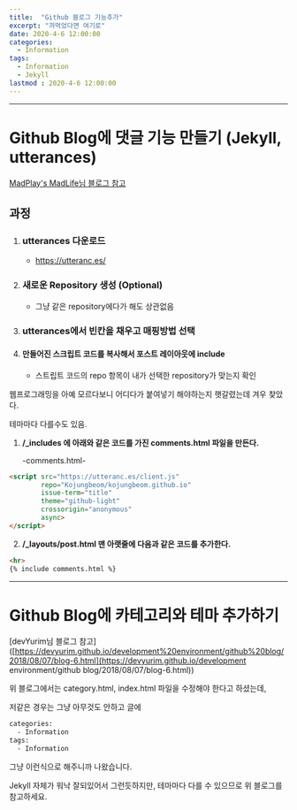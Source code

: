 ```yaml
---
title:  "Github 블로그 기능추가"
excerpt: "까먹었다면 여기로"
date: 2020-4-6 12:00:00
categories:
  - Information
tags:
  - Information
  - Jekyll
lastmod : 2020-4-6 12:00:00
---
```




---

# Github Blog에 댓글 기능 만들기 (Jekyll, utterances)

[MadPlay's MadLife님 블로그 참고](https://madplay.github.io/post/jekyll-blog-comments-with-utterances)

## 과정

1. ### utterances 다운로드

   - https://utteranc.es/

2. ### 새로운 Repository 생성 (Optional)

   - 그냥 같은 repository에다가 해도 상관없음

3. ### utterances에서 빈칸을 채우고 매핑방법 선택

   

4. #### 만들어진 스크립트 코드를 복사해서 포스트 레이아웃에 include

   - 스트립트 코드의 repo 항목이 내가 선택한 repository가 맞는지 확인



웹프로그래밍을 아예 모르다보니 어디다가 붙여넣기 해야하는지 햇갈렸는데 겨우 찾았다.

테마마다 다를수도 있음.

1. **/_includes 에 아래와 같은 코드를 가진 comments.html 파일을 만든다.**

   -comments.html-

```html
<script src="https://utteranc.es/client.js"
        repo="Kojungbeom/kojungbeom.github.io"
        issue-term="title"
        theme="github-light"
        crossorigin="anonymous"
        async>
</script>
```



2. **/_layouts/post.html 맨 아랫줄에 다음과 같은 코드를 추가한다.**

```html
<hr>
{% include comments.html %}
```



---

# Github Blog에 카테고리와 테마 추가하기

[devYurim님 블로그 참고]([https://devyurim.github.io/development%20environment/github%20blog/2018/08/07/blog-6.html](https://devyurim.github.io/development environment/github blog/2018/08/07/blog-6.html))

위 블로그에서는 category.html, index.html 파일을 수정해야 한다고 하셨는데,

저같은 경우는 그냥 아무것도 안하고 글에 

```html
categories:
  - Information
tags:
  - Information
```

그냥 이런식으로 해주니까 나왔습니다.

Jekyll 자체가 워낙 잘되있어서 그런듯하지만, 테마마다 다를 수 있으므로 위 블로그를 참고하세요.




